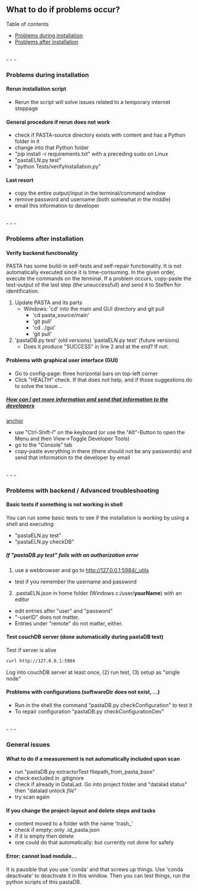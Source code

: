 ## What to do if problems occur?
Table of contents
- [Problems during installation](#problems-during-installation)
- [Problems after installation](#problems-after-installation)

<br />
- - -
<br />

### Problems during installation
#### Rerun installation script
- Rerun the script will solve issues related to a temporary internet stoppage
#### General procedure if rerun does not work
- check if PASTA-source directory exists with content and has a Python folder in it
- change into that Python folder
- "pip install -r requirements.txt" with a preceding sudo on Linux
- "pastaELN.py test"
- "python Tests/verifyInstallation.py"
#### Last resort
- copy the entire output/input in the terminal/command window
- remove password and username (both somewhat in the middle)
- email this information to developer

<br />
- - -
<br />

### Problems after installation
#### Verify backend functionality
PASTA has some build-in self-tests and self-repair functionality. It is not automatically executed since it is time-consuming. In the given order, execute the commands on the terminal. If a problem occurs, copy-paste the text-output of the last step (the unsuccessfull) and send it to Steffen for identification.

1. Update PASTA and its parts
   - Windows: 'cd' into the main and GUI directory and git pull
     - 'cd pasta_source/main'
     - 'git pull'
     - 'cd ../gui'
     - 'git pull'
3. 'pastaDB.py test'  (old versions) 'pastaELN.py test' (future versions)
   - Does it produce "SUCCESS" in line 2 and at the end? If not:


#### Problems with graphical user interface (GUI)
- Go to config-page: three horizontal bars on top-left corner
- Click "HEALTH" check. If that does not help, and if those suggestions do to solve the issue...

##### [How can I get more information and send that information to the developers](#heading-to-achor)
[anchor](#heading-to-achor)
- use "Ctrl-Shift-I" on the keyboard (or use the "Alt"-Button to open the Menu and then View->Toggle Developer Tools)
- go to the "Console" tab
- copy-paste everything in there (there should not be any passwords) and send that information to the developer by email

<br />
- - -
<br />

### Problems with backend / Advanced troubleshooting
#### Basic tests if something is not working in shell
You can run some basic tests to see if the installation is working by using a shell and executing:
- "pastaELN.py test"
- "pastaELN.py checkDB"

##### If "pastaDB.py test" fails with an authorization error
1. use a webbrowser and go to http://127.0.0.1:5984/_utils
  - test if you remember the username and password
2. .pastaELN.json in home folder (Windows c:/user/**yourName**) with an editor
  - edit entries after "user" and "password"
  - "-userID" does not matter.
  - Entries under "remote" do not matter, either.

#### Test couchDB server (done automatically during pastaDB test)
Test if server is alive
```bash
curl http://127.0.0.1:5984
```
Log into couchDB server at least once, (2) run test, (3) setup as "single node"


#### Problems with configurations (softwareDir does not exist, ...)
- Run in the shell the command "pastaDB.py checkConfiguration" to test it
- To repair configuration "pastaDB.py checkConfigurationDev"

<br />
- - -
<br />

### General issues
#### What to do if a measurement is not automatically included upon scan
- run "pastaDB.py extractorTest filepath_from_pasta_base"
- check excluded in .gitignore
- check if already in DataLad. Go into project folder and "datalad status"
  then "datalad unlock *file*"
- try scan again


#### If you change the project-layout and delete steps and tasks
- content moved to a folder with the name 'trash_'
- check if empty: only .id_pasta.json
- if it is empty then delete
- one could do that automatically: but currently not done for safety


#### Error: cannot load module...
It is pausible that you use 'conda' and that screws up things. Use 'conda deactivate' to deactivate it in this window. Then you can test things, run the python scripts of this pastaDB.

